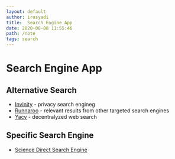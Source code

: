 ```yaml
---
layout: default
author: irosyadi
title:  Search Engine App
date: 2020-08-08 11:55:46
path: /note
tags: search
---
```


# Search Engine App


## Alternative Search
- [Invinity](https://infinitysearch.co/) - privacy search engineg
- [Runnaroo](https://www.runnaroo.com/) - relevant results from other targeted search engines 
- [Yacy](https://yacy.net/) - decentralyzed web search

## Specific Search Engine
- [Science Direct Search Engine](https://www.sciencedirect.com/search?qs=)
